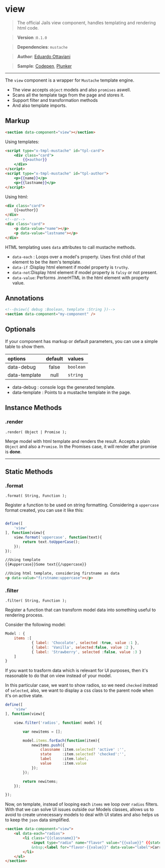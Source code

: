 # view

>The official Jails view component, handles templating and rendering html code.

>**Version** :`0.1.0`

>**Dependencies**: `mustache`

>**Author**: [Eduardo Ottaviani](//github.com/javiani)

>**Sample**: [Codepen](//codepen.io/Javiani/pen/Gpvyrq), [Plunker](//plnkr.co/edit/hbQkrg)


---

The `view` component is a wrapper for `Mustache` template engine.

- The view accepts `object` models and also `promises` aswell.
- Scans all the template tags from the page and stores it.
- Support filter and transformation methods
- And also template imports.

## Markup

```html
<section data-component="view"></section>
```

Using templates:
```html
<script type="x-tmpl-mustache" id="tpl-card">
	<div class="card">
		{{>author}}
	</div>
</script>
<script type="x-tmpl-mustache" id="tpl-author">
	<p>{{name}}</p>
	<p>{{lastname}}</p>
</script>

```

Using html:
```html
<div class="card">
	{{>author}}
</div>
<!--or-->
<div class="card">
	<p data-value="name"></p>
	<p data-value="lastname"></p>
</div>
```

HTML templating uses `data` attributes to call mustache methods.
- `data-each` : Loops over a model's property. Uses first child of that element to be the item's template.
- `data-if` :Display html element if model property is `truthy`.
- `data-not`:Display html element if model property is `falsy` or not present.
- `data-value`: Performs .innerHTML in the html element with property value.

## Annotations

```html
<!--@view({ debug :Boolean, template :String })-->
<section data-component="my-component" />
```

## Optionals

If your component has markup or default parameters, you can use a simple table to show them.

| options	   |	 default	  |		values   |
|:--------------|:----------------:|:------------
| data-debug    |	false		  |  `boolean`   |
| data-template |	null		  |  `string`    |

- data-debug : console logs the generated template.
- data-template : Points to a mustache template in the page.

## Instance Methods

### .render
	.render( Object | Promise );

Merge model with html template and renders the result. Accepts a plain `Object` and also a `Promise`. In the Promises case, it will render after promise is **done**.

---

## Static Methods

### .format
	.format( String, Function );

Register a function to be used on string formatting.
Considering a `uppercase` format created, you can use it like this:

```js

define([
    'view'
], function(view){
    view.format('uppercase', function(text){
        return text.toUpperCase();
    });
});
```

```html
//Using template
{{#uppercase}}Some text{{/uppercase}}

//Using html template, considering firstname as data
<p data-value="firstname:uppercase"></p>

```

### .filter
	.filter( String, Function );

Register a function that can transform model data into something useful to rendering process.

Consider the following model:

```js
Model :	{
	items :[
			{ label: 'Chocolate', selected :true, value :1 },
			{ label: 'Vanilla', selected:false, value :2 },
			{ label: 'Strawberry', selected :false, value :3 }
	]
}
```

If you want to trasform data which is relevant for UI purposes,
then it's reasonable to do that on view instead of your model.

In this particular case, we want to show radios, so we need `checked` instead of `selected`, also,
we want to display a css class to the parent node when it's on active state.

```js
define([
    'view'
], function(view){

	view.filter('radios', function( model ){

		var newitems = [];

		model.items.forEach(function(item){
			newitems.push({
				classname :item.selected? 'active' :'',
				state	  :item.selected? 'checked':'',
				label	  :item.label,
				value     :item.value
			});
		});

		return newitems;
	});

});
```

Now, on template, instead of looping each `items` we loop over `radios` filters.
With that we can solve UI issues outside our Models classes, allows us to avoid to create unnecessary models to deal with UI states and also helps us to keep the `json` data simplified.

```html
<section data-component="view">
	<ul data-each="radios">
		<li class="{{classname}}">
			<input type="radio" name="flavor" value="{{value}}" {{state}} id="flavor-{{value}}" />
			&nbsp;<label for="flavor-{{value}}" data-value="label">Carregando....</label>
		</li>
	</ul>
</section>
```
